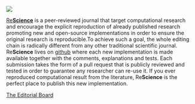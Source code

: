![](https://raw.githubusercontent.com/wiki/ReScience/ReScience/_static/ReScience-banner.png)

[Re**Science**](https://rescience.github.io) is a peer-reviewed journal that
target computational research and encourage the explicit reproduction of
already published research promoting new and open-source implementations in
order to ensure the original research is reproducible.To achieve such a goal,
the whole editing chain is radically different from any other traditional
scientific journal. Re**Science** lives on [github](https://github.com/ReScience)
where each new implementation is made available together with the comments,
explanations and tests. Each submission takes the form of a pull request that
is publicly reviewed and tested in order to guarantee any researcher can re-use
it. If you ever reproduced computational result from the literature,
Re**Science** is the perfect place to publish this new implementation.

[The Editorial Board](https://rescience.github.io/board)
